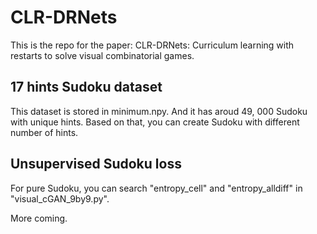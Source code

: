 # CLR-DRNets
This is the repo for the paper: CLR-DRNets: Curriculum learning with restarts to solve visual combinatorial games.

## 17 hints Sudoku dataset

This dataset is stored in minimum.npy. And it has aroud 49, 000 Sudoku with unique hints. Based on that, you can create Sudoku with different number of hints.

## Unsupervised Sudoku loss
For pure Sudoku, you can search "entropy_cell" and "entropy_alldiff" in "visual_cGAN_9by9.py".

More coming.
